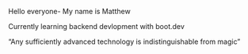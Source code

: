 Hello everyone- My name is Matthew 

Currently learning backend devlopment with boot.dev

“Any sufficiently advanced technology is indistinguishable from magic”
